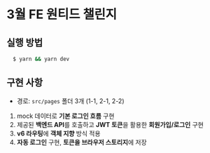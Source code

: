 # 3월 FE 원티드 챌린지

## 실행 방법
    
```bash
  $ yarn && yarn dev
```

## 구현 사항
* 경로: `src/pages` 폴더 3개 (1-1, 2-1, 2-2)

1. mock 데이터로 **기본 로그인 흐름** 구현
2. 제공된 **백엔드 API**를 호출하고 **JWT 토큰**을 활용한 **회원가입/로그인** 구현
3. **v6 라우팅**에 **객체 지향** 방식 적용
4. **자동 로그인** 구현, **토큰을 브라우저 스토리지**에 저장
